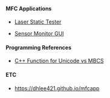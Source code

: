 <!-- <img src="\Coset2.PNG"> -->
<!-- <img src="\Coset3.PNG"> -->
#### MFC Applications ####

* [Laser Static Tester](laserStaticTester.md)

- [Sensor Monitor GUI](sensorMonitor.md) 

#### Programming References ####

+ [C++ Function for Unicode vs MBCS](cppfunction_table.md)

#### ETC ####

+ https://dhlee421.github.io/mfcapp
